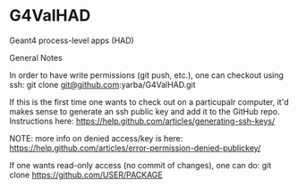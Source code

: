 # G4ValHAD
Geant4 process-level apps (HAD)

General Notes

In order to have write permissions (git push, etc.), one can checkout using ssh:
git clone git@github.com:yarba/G4ValHAD.git

If this is the first time one wants to check out on a particupalr computer, it'd makes sense 
to generate an ssh public key and add it to the GitHub repo.
Instructions here:
https://help.github.com/articles/generating-ssh-keys/

NOTE: more info on denied access/key is here:
https://help.github.com/articles/error-permission-denied-publickey/

If one wants read-only access (no commit of changes), one can do:
git clone https://github.com/USER/PACKAGE



